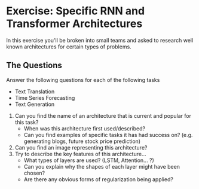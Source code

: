 # Exercise: Specific RNN and Transformer Architectures

In this exercise you'll be broken into small teams and asked to research well known architectures for certain types of problems.

## The Questions

Answer the following questions for each of the following tasks

* Text Translation
* Time Series Forecasting
* Text Generation

1. Can you find the name of an architecture that is current and popular for this task?
    * When was this architecture first used/described?
    * Can you find examples of specific tasks it has had success on? (e.g. generating blogs, future stock price prediction)
2. Can you find an image representing this architecture?
3. Try to describe the key features of this architecture...
    * What types of layers are used? (LSTM, Attention... ?)
    * Can you explain why the shapes of each layer might have been chosen?
    * Are there any obvious forms of regularization being applied?